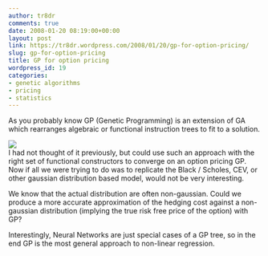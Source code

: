 ```yaml
---
author: tr8dr
comments: true
date: 2008-01-20 08:19:00+00:00
layout: post
link: https://tr8dr.wordpress.com/2008/01/20/gp-for-option-pricing/
slug: gp-for-option-pricing
title: GP for option pricing
wordpress_id: 19
categories:
- genetic algorithms
- pricing
- statistics
---
```


As you probably know GP (Genetic Programming) is an extension of GA which rearranges algebraic or functional instruction trees to fit to a solution.  
  
[![](http://upload.wikimedia.org/wikipedia/en/7/77/Genetic_Program_Tree.png)](http://upload.wikimedia.org/wikipedia/en/7/77/Genetic_Program_Tree.png)  
I had not thought of it previously, but could use such an approach with the right set of functional constructors to converge on an option pricing GP.   Now if all we were trying to do was to replicate the Black / Scholes, CEV, or other gaussian distribution based model, would not be very interesting.  
  
We know that the actual distribution are often non-gaussian.  Could we produce a more accurate approximation of the hedging cost against a non-gaussian distribution (implying the true risk free price of the option) with GP?  
  
Interestingly, Neural Networks are just special cases of a GP tree, so in the end GP is the most general approach to non-linear regression.
